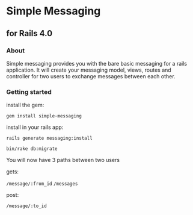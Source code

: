 # Simple Messaging 
## for Rails 4.0

### About
Simple messaging provides you with the bare basic messaging for a rails application. It will create your messaging model, views, routes and controller for two users to exchange messages between each other.



### Getting started

install the gem:

`gem install simple-messaging`

install in your rails app:

`rails generate messaging:install`

`bin/rake db:migrate`

You will now have 3 paths between two users

gets:

`/message/:from_id`
`/messages`

post: 


`/message/:to_id`


